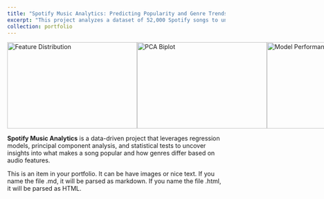 ```yaml
---
title: "Spotify Music Analytics: Predicting Popularity and Genre Trends"
excerpt: "This project analyzes a dataset of 52,000 Spotify songs to uncover the factors that contribute to song popularity and the unique audio features that define different genres."
collection: portfolio
---
```


<div style="display: flex; justify-content: space-around;">
  <img src="/images/image1.png" alt="Feature Distribution" width="300" height="200">
  <img src="/images/image2.png" alt="PCA Biplot" width="300" height="200">
  <img src="/images/image3.png" alt="Model Performance" width="300" height="200">
</div>

**Spotify Music Analytics** is a data-driven project that leverages regression models, principal component analysis, and statistical tests to uncover insights into what makes a song popular and how genres differ based on audio features.


This is an item in your portfolio. It can be have images or nice text. If you name the file .md, it will be parsed as markdown. If you name the file .html, it will be parsed as HTML. 

